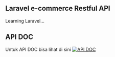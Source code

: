 ## Laravel e-commerce Restful API
Learning Laravel... 

## API DOC
Untuk API DOC bisa lihat di sini
[![API DOC](https://run.pstmn.io/button.svg)](https://web.postman.co/collections/5678011-64501ced-e3d6-4511-9639-37d7761d8539?workspace=1c26c407-fc21-4c41-813b-4b4830196e47#12acbbe1-0b30-4abc-9798-ab2c6421d50d)

